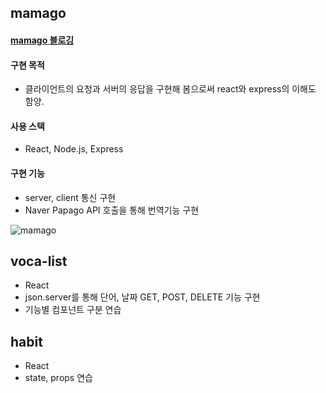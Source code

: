## mamago
#### [mamago 블로깅](https://velog.io/@ellie12/MINI-Mamago)

#### 구현 목적
- 클라이언트의 요청과 서버의 응답을 구현해 봄으로써 react와 express의 이해도 함양.
#### 사용 스택
- React, Node.js, Express
#### 구현 기능
- server, client 통신 구현
- Naver Papago API 호출을 통해 번역기능 구현

![mamago](https://user-images.githubusercontent.com/83012943/147855186-325c32e1-bda7-46e5-b231-4b3b73c2b688.gif)


## voca-list

- React
- json.server를 통해 단어, 날짜 GET, POST, DELETE 기능 구현
- 기능별 컴포넌트 구분 연습

## habit

- React
- state, props 연습
